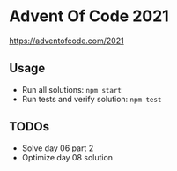 # Advent Of Code 2021

https://adventofcode.com/2021

## Usage

- Run all solutions: `npm start`
- Run tests and verify solution: `npm test`

## TODOs

- Solve day 06 part 2
- Optimize day 08 solution
